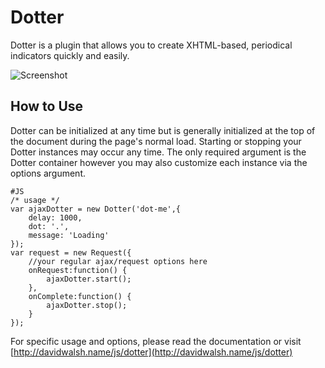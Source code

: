 Dotter
=========

Dotter is a plugin that allows you to create XHTML-based, periodical indicators quickly and easily.

![Screenshot](http://davidwalsh.name/dw-content/dotter.png)


How to Use
----------

Dotter can be initialized at any time but is generally initialized at the top of the document during the page's normal load.  Starting or stopping your Dotter instances may occur any time. The only required argument is the Dotter container however you may also customize each instance via the options argument.

	#JS
	/* usage */
	var ajaxDotter = new Dotter('dot-me',{
		delay: 1000,
		dot: '.',
		message: 'Loading'
	});
	var request = new Request({
		//your regular ajax/request options here
		onRequest:function() {
			ajaxDotter.start();
		},
		onComplete:function() {
			ajaxDotter.stop();
		}
	});
	
For specific usage and options, please read the documentation or visit [http://davidwalsh.name/js/dotter](http://davidwalsh.name/js/dotter)